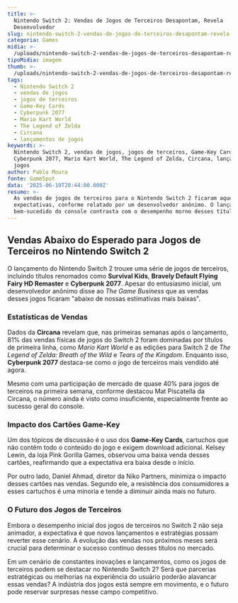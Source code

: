 ```yaml
---
title: >-
  Nintendo Switch 2: Vendas de Jogos de Terceiros Desapontam, Revela
  Desenvolvedor
slug: nintendo-switch-2-vendas-de-jogos-de-terceiros-desapontam-revela-desenvolvedor
categoria: Games
midia: >-
  /uploads/nintendo-switch-2-vendas-de-jogos-de-terceiros-desapontam-revela-desenvolvedor-thumb.jpeg
tipoMidia: imagem
thumb: >-
  /uploads/nintendo-switch-2-vendas-de-jogos-de-terceiros-desapontam-revela-desenvolvedor-thumb.jpeg
tags:
  - Nintendo Switch 2
  - vendas de jogos
  - jogos de terceiros
  - Game-Key Cards
  - Cyberpunk 2077
  - Mario Kart World
  - The Legend of Zelda
  - Circana
  - lançamentos de jogos
keywords: >-
  Nintendo Switch 2, vendas de jogos, jogos de terceiros, Game-Key Cards,
  Cyberpunk 2077, Mario Kart World, The Legend of Zelda, Circana, lançamentos de
  jogos
author: Pablo Moura
fonte: GameSpot
data: '2025-06-19T20:44:00.000Z'
resumo: >-
  As vendas de jogos de terceiros para o Nintendo Switch 2 ficaram aquém das
  expectativas, conforme relatado por um desenvolvedor anônimo. O lançamento
  bem-sucedido do console contrasta com o desempenho morno desses títulos.
---
```


## Vendas Abaixo do Esperado para Jogos de Terceiros no Nintendo Switch 2

O lançamento do Nintendo Switch 2 trouxe uma série de jogos de terceiros, incluindo títulos renomados como **Survival Kids**, **Bravely Default Flying Fairy HD Remaster** e **Cyberpunk 2077**. Apesar do entusiasmo inicial, um desenvolvedor anônimo disse ao *The Game Business* que as vendas desses jogos ficaram "abaixo de nossas estimativas mais baixas".

### Estatísticas de Vendas

Dados da **Circana** revelam que, nas primeiras semanas após o lançamento, 81% das vendas físicas de jogos do Switch 2 foram dominadas por títulos de primeira linha, como *Mario Kart World* e as edições para Switch 2 de *The Legend of Zelda: Breath of the Wild* e *Tears of the Kingdom*. Enquanto isso, **Cyberpunk 2077** destaca-se como o jogo de terceiros mais vendido até agora.

Mesmo com uma participação de mercado de quase 40% para jogos de terceiros na primeira semana, conforme destacou Mat Piscatella da Circana, o número ainda é visto como insuficiente, especialmente frente ao sucesso geral do console.

### Impacto dos Cartões Game-Key

Um dos tópicos de discussão é o uso dos **Game-Key Cards**, cartuchos que não contêm todo o conteúdo do jogo e exigem download adicional. Kelsey Lewin, da loja Pink Gorilla Games, observou uma baixa venda desses cartões, reafirmando que a expectativa era baixa desde o início.

Por outro lado, Daniel Ahmad, diretor da Niko Partners, minimiza o impacto desses cartões nas vendas. Segundo ele, a resistência dos consumidores a esses cartuchos é uma minoria e tende a diminuir ainda mais no futuro.

### O Futuro dos Jogos de Terceiros

Embora o desempenho inicial dos jogos de terceiros no Switch 2 não seja animador, a expectativa é que novos lançamentos e estratégias possam reverter esse cenário. A evolução das vendas nos próximos meses será crucial para determinar o sucesso contínuo desses títulos no mercado.

Em um cenário de constantes inovações e lançamentos, como os jogos de terceiros podem se destacar no Nintendo Switch 2? Será que parcerias estratégicas ou melhorias na experiência do usuário poderão alavancar essas vendas? A indústria dos jogos está sempre em movimento, e o futuro pode reservar surpresas nesse campo competitivo.
